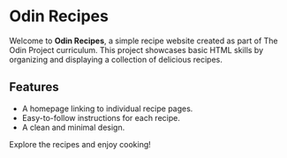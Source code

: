 # Odin Recipes

Welcome to **Odin Recipes**, a simple recipe website created as part of The Odin Project curriculum. This project showcases basic HTML skills by organizing and displaying a collection of delicious recipes.

## Features
- A homepage linking to individual recipe pages.
- Easy-to-follow instructions for each recipe.
- A clean and minimal design.

Explore the recipes and enjoy cooking!